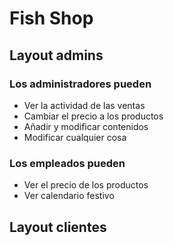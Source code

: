 # Fish Shop

## Layout admins

### Los administradores pueden
* Ver la actividad de las ventas
* Cambiar el precio a los productos
* Añadir y modificar contenidos
* Modificar cualquier cosa

### Los empleados pueden
* Ver el precio de los productos
* Ver calendario festivo 

## Layout clientes








